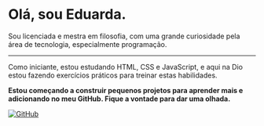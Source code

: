 # Olá, sou Eduarda.

Sou licenciada e mestra em filosofia, com uma grande curiosidade pela área de tecnologia, especialmente programação.  

___

Como iniciante, estou estudando HTML, CSS e JavaScript, e aqui na Dio estou fazendo exercícios práticos para treinar estas habilidades.

**Estou começando a construir pequenos projetos para aprender mais e adicionando no meu GitHub. Fique a vontade para dar uma olhada.**

[![GitHub](https://img.shields.io/badge/GitHub-100000?style=for-the-badge&logo=github&logoColor=white)](https://github.com/DudaFilo)
